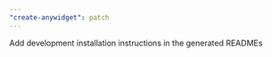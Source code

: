 ```yaml
---
"create-anywidget": patch
---
```


Add development installation instructions in the generated READMEs
